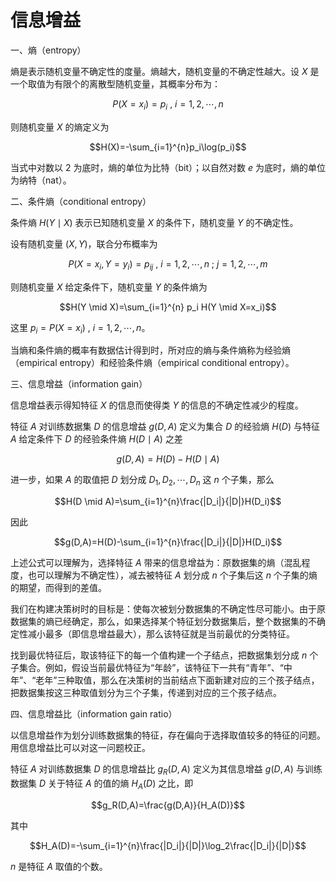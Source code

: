 # 信息增益




一、熵（entropy）

熵是表示随机变量不确定性的度量。熵越大，随机变量的不确定性越大。设 $X$ 是一个取值为有限个的离散型随机变量，其概率分布为：

$$P(X=x_i)=p_i \text{ , } i=1,2,\cdots,n$$

则随机变量 $X$ 的熵定义为

$$H(X)=-\sum_{i=1}^{n}p_i\log(p_i)$$

当式中对数以 $2$ 为底时，熵的单位为比特（bit）；以自然对数 $e$ 为底时，熵的单位为纳特（nat）。


二、条件熵（conditional entropy）

条件熵 $H(Y \mid X)$ 表示已知随机变量 $X$ 的条件下，随机变量 $Y$ 的不确定性。

设有随机变量 $(X,Y)$，联合分布概率为

$$P(X=x_i,Y=y_i)=p_{ij} \text{ , } i=1,2,\cdots,n \text{ ; }j=1,2,\cdots,m$$

则随机变量 $X$ 给定条件下，随机变量 $Y$ 的条件熵为

$$H(Y \mid X)=\sum_{i=1}^{n} p_i H(Y \mid X=x_i)$$

这里 $p_i=P(X=x_i) \text{ , } i=1,2,\cdots,n$。

当熵和条件熵的概率有数据估计得到时，所对应的熵与条件熵称为经验熵（empirical entropy）和经验条件熵（empirical conditional entropy）。

三、信息增益（information gain）

信息增益表示得知特征 $X$ 的信息而使得类 $Y$ 的信息的不确定性减少的程度。

特征 $A$ 对训练数据集 $D$ 的信息增益 $g(D,A)$ 定义为集合 $D$ 的经验熵 $H(D)$ 与特征 $A$ 给定条件下 $D$ 的经验条件熵 $H(D \mid A)$ 之差

$$g(D,A)=H(D)-H(D \mid A)$$

进一步，如果 $A$ 的取值把 $D$ 划分成 $D_1,D_2,\cdots,D_n$ 这 $n$ 个子集，那么

$$H(D \mid A)=\sum_{i=1}^{n}\frac{|D_i|}{|D|}H(D_i)$$

因此

$$g(D,A)=H(D)-\sum_{i=1}^{n}\frac{|D_i|}{|D|}H(D_i)$$

上述公式可以理解为，选择特征 $A$ 带来的信息增益为：原数据集的熵（混乱程度，也可以理解为不确定性），减去被特征 $A$ 划分成 $n$ 个子集后这 $n$ 个子集的熵的期望，而得到的差值。

我们在构建决策树时的目标是：使每次被划分数据集的不确定性尽可能小。由于原数据集的熵已经确定，那么，如果选择某个特征划分数据集后，整个数据集的不确定性减小最多（即信息增益最大），那么该特征就是当前最优的分类特征。

找到最优特征后，取该特征下的每一个值构建一个子结点，把数据集划分成 $n$ 个子集合。例如，假设当前最优特征为“年龄”，该特征下一共有“青年”、“中年”、“老年”三种取值，那么在决策树的当前结点下面新建对应的三个孩子结点，把数据集按这三种取值划分为三个子集，传递到对应的三个孩子结点。

四、信息增益比（information gain ratio）

以信息增益作为划分训练数据集的特征，存在偏向于选择取值较多的特征的问题。用信息增益比可以对这一问题校正。

特征 $A$ 对训练数据集 $D$ 的信息增益比 $g_R(D,A)$ 定义为其信息增益 $g(D,A)$ 与训练数据集 $D$ 关于特征 $A$ 的值的熵 $H_A(D)$ 之比，即

$$g_R(D,A)=\frac{g(D,A)}{H_A(D)}$$

其中

$$H_A(D)=-\sum_{i=1}^{n}\frac{|D_i|}{|D|}\log_2\frac{|D_i|}{|D|}$$

$n$ 是特征 $A$ 取值的个数。



